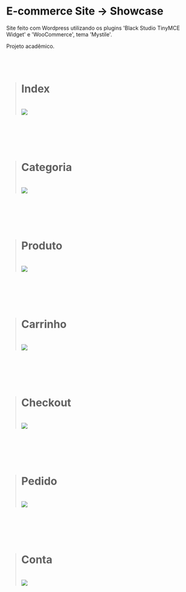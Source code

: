 # E-commerce Site -> Showcase

Site feito com Wordpress utilizando os plugins 'Black Studio TinyMCE Widget' e 'WooCommerce', tema 'Mystile'.

Projeto acadêmico.

<br/><br/>

><h1>Index</h1><br/>
><img src="https://github.com/willsouto/E-commerceWSite.Wordpress/blob/master/img/index.jpg"></img>

<br/><br/><br/><br/>
><h1>Categoria</h1><br/>
><img src="https://github.com/willsouto/E-commerceWSite.Wordpress/blob/master/img/categoria.jpg"></img>

<br/><br/><br/><br/>

><h1>Produto</h1><br/>
><img src="https://github.com/willsouto/E-commerceWSite.Wordpress/blob/master/img/produto.jpg"></img>

<br/><br/><br/><br/>

><h1>Carrinho</h1><br/>
><img src="https://github.com/willsouto/E-commerceWSite.Wordpress/blob/master/img/carrinho.jpg"></img>

<br/><br/><br/><br/>

><h1>Checkout</h1><br/>
><img src="https://github.com/willsouto/E-commerceWSite.Wordpress/blob/master/img/checkout.jpg"></img>

<br/><br/><br/><br/>

><h1>Pedido</h1><br/>
><img src="https://github.com/willsouto/E-commerceWSite.Wordpress/blob/master/img/pedido.jpg"></img>

<br/><br/><br/><br/>

><h1>Conta</h1><br/>
><img src="https://github.com/willsouto/E-commerceWSite.Wordpress/blob/master/img/conta.jpg"></img>






